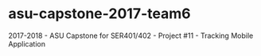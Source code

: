 # asu-capstone-2017-team6
2017-2018 - ASU Capstone for SER401/402 - Project #11 - Tracking Mobile Application
